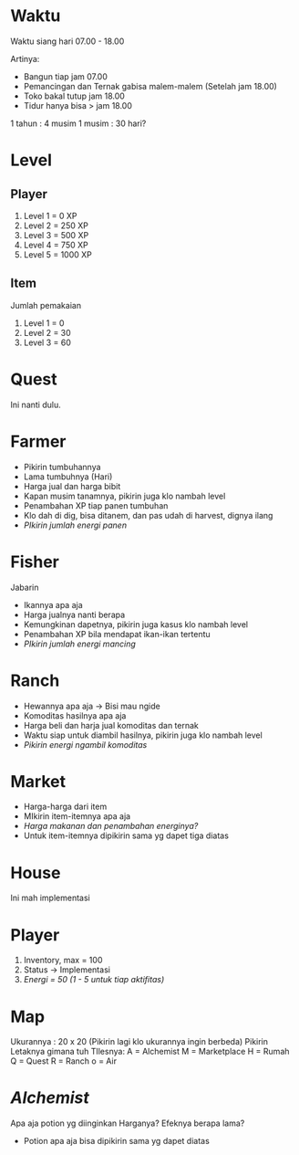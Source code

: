 # Waktu
Waktu siang hari 07.00 - 18.00

Artinya:
* Bangun tiap jam 07.00
* Pemancingan dan Ternak gabisa malem-malem (Setelah jam 18.00)
* Toko bakal tutup jam 18.00
* Tidur hanya bisa  > jam 18.00

1 tahun : 4 musim
1 musim : 30 hari?

# Level
## Player
1. Level 1 = 0 XP
2. Level 2 = 250 XP
3. Level 3 = 500 XP
4. Level 4 = 750 XP
5. Level 5 = 1000 XP

## Item
Jumlah pemakaian
1. Level 1 = 0 
2. Level 2 = 30
3. Level 3 = 60

# Quest
Ini nanti dulu.

# Farmer
* Pikirin tumbuhannya
* Lama tumbuhnya (Hari)
* Harga jual dan harga bibit
* Kapan musim tanamnya, pikirin juga klo nambah level
* Penambahan XP tiap panen tumbuhan
* Klo dah di dig, bisa ditanem, dan pas udah di harvest, dignya ilang
* _PIkirin jumlah energi panen_

# Fisher
Jabarin
* Ikannya apa aja
* Harga jualnya nanti berapa
* Kemungkinan dapetnya, pikirin juga kasus klo nambah level
* Penambahan XP bila mendapat ikan-ikan tertentu
* _PIkirin jumlah energi mancing_

# Ranch
* Hewannya apa aja -> Bisi mau ngide
* Komoditas hasilnya apa aja
* Harga beli dan harja jual komoditas dan ternak
* Waktu siap untuk diambil hasilnya, pikirin juga klo nambah level
* _Pikirin energi ngambil komoditas_

# Market
* Harga-harga dari item 
* MIkirin item-itemnya apa aja
* _Harga makanan dan penambahan energinya?_
* Untuk item-itemnya dipikirin sama yg dapet tiga diatas

# House
Ini mah implementasi

# Player
1. Inventory, max = 100
2. Status -> Implementasi
3. _Energi = 50 (1 - 5 untuk tiap aktifitas)_


# Map
Ukurannya : 20 x 20 (Pikirin lagi klo ukurannya ingin berbeda)
Pikirin Letaknya gimana tuh
TIlesnya:
A = Alchemist
M = Marketplace
H = Rumah
Q = Quest
R = Ranch
o = Air

# _Alchemist_
Apa aja potion yg diinginkan
Harganya? Efeknya berapa lama?
* Potion apa aja bisa dipikirin sama yg dapet diatas

